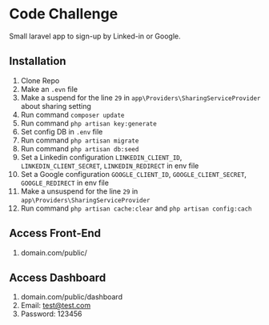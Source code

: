 # Code Challenge
Small laravel app to sign-up by Linked-in or Google.

## Installation
1) Clone Repo
2) Make an `.evn` file
3) Make a suspend for the line `29` in `app\Providers\SharingServiceProvider` about sharing setting
4) Run command `composer update`
5) Run command `php artisan key:generate`
6) Set config DB in `.env` file
7) Run command `php artisan migrate`
8) Run command `php artisan db:seed`
9) Set a Linkedin configuration `LINKEDIN_CLIENT_ID`, `LINKEDIN_CLIENT_SECRET`, `LINKEDIN_REDIRECT` in env file
10) Set a Google configuration `GOOGLE_CLIENT_ID`, `GOOGLE_CLIENT_SECRET`, `GOOGLE_REDIRECT` in env file
11) Make a unsuspend for the line `29` in `app\Providers\SharingServiceProvider`
12) Run command `php artisan cache:clear` and `php artisan config:cach`


## Access Front-End
1) domain.com/public/


## Access Dashboard
1) domain.com/public/dashboard
2) Email: test@test.com
3) Password: 123456
